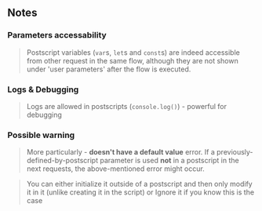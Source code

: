 ## Notes
### Parameters accessability
> Postscript variables (`var`s, `let`s and `const`s) are indeed accessible from other request in the same flow, although they are not shown under 'user parameters' after the flow is executed.
### Logs & Debugging
> Logs are allowed in postscripts (`console.log()`) - powerful for debugging
### Possible warning
> More particularly - **<param> doesn't have a default value** error.
> If a previously-defined-by-postscript parameter is used **not** in a postscript in the next requests, the above-mentioned error might occur.

> You can either initialize it outside of a postscript and then only modify it in it (unlike creating it in the script) or Ignore it if you know this is the case